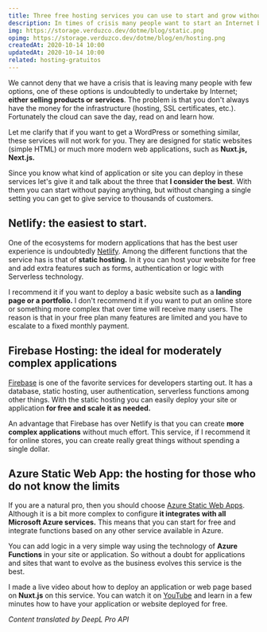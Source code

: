 ```yaml
---
title: Three free hosting services you can use to start and grow without changing anything
description: In times of crisis many people want to start an Internet business. The problem is that you don't always have the money for the infrastructure. Do you want to know how to solve it?
img: https://storage.verduzco.dev/dotme/blog/static.png
opimg: https://storage.verduzco.dev/dotme/blog/en/hosting.png
createdAt: 2020-10-14 10:00
updatedAt: 2020-10-14 10:00
related: hosting-gratuitos
---
```


We cannot deny that we have a crisis that is leaving many people with few options, one of these options is undoubtedly to undertake by Internet; **either selling products or services**. The problem is that you don't always have the money for the infrastructure (hosting, SSL certificates, etc.). Fortunately the cloud can save the day, read on and learn how. 

Let me clarify that if you want to get a WordPress or something similar, these services will not work for you. They are designed for static websites (simple HTML) or much more modern web applications, such as **Nuxt.js, Next.js.** 

Since you know what kind of application or site you can deploy in these services let's give it and talk about the three that **I consider the best**. With them you can start without paying anything, but without changing a single setting you can get to give service to thousands of customers. 

## Netlify: the easiest to start. 

One of the ecosystems for modern applications that has the best user experience is undoubtedly [Netlify](https://www.netlify.com/). Among the different functions that the service has is that of **static hosting.** In it you can host your website for free and add extra features such as forms, authentication or logic with Serverless technology. 

I recommend it if you want to deploy a basic website such as a **landing page or a portfolio.** I don't recommend it if you want to put an online store or something more complex that over time will receive many users. The reason is that in your free plan many features are limited and you have to escalate to a fixed monthly payment. 

## Firebase Hosting: the ideal for moderately complex applications 

[Firebase](https://firebase.google.com/) is one of the favorite services for developers starting out. It has a database, static hosting, user authentication, serverless functions among other things. With the static hosting you can easily deploy your site or application **for free and scale it as needed.** 

An advantage that Firebase has over Netlify is that you can create **more complex applications** without much effort. This service, if I recommend it for online stores, you can create really great things without spending a single dollar. 

## Azure Static Web App: the hosting for those who do not know the limits 

If you are a natural pro, then you should choose [Azure Static Web Apps](https://azure.microsoft.com/en-us/services/app-service/static/). Although it is a bit more complex to configure **it integrates with all Microsoft Azure services.** This means that you can start for free and integrate functions based on any other service available in Azure. 

You can add logic in a very simple way using the technology of **Azure Functions** in your site or application. So without a doubt for applications and sites that want to evolve as the business evolves this service is the best. 

I made a live video about how to deploy an application or web page based on **Nuxt.js** on this service. You can watch it on [YouTube](https://www.youtube.com/watch?v=50PnzqJm0vc) and learn in a few minutes how to have your application or website deployed for free.

*Content translated by DeepL Pro API*
